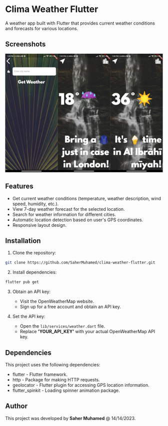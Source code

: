 # Clima Weather Flutter

A weather app built with Flutter that provides current weather conditions and forecasts for various locations.

## Screenshots
![](screenshots/1689352941736.jpg)

## Features
- Get current weather conditions (temperature, weather description, wind speed, humidity, etc.).
- View 7-day weather forecast for the selected location.
- Search for weather information for different cities.
- Automatic location detection based on user's GPS coordinates.
- Responsive layout design.

## Installation
1. Clone the repository:
```bash
git clone https://github.com/SaherMuhamed/clima-weather-flutter.git
```

2. Install dependencies:
```bash
flutter pub get
```

3. Obtain an API key:
   - Visit the OpenWeatherMap website.
   - Sign up for a free account and obtain an API key.

4. Set the API key:
   - Open the `lib/services/weather.dart` file.
   - Replace **'YOUR_API_KEY'** with your actual OpenWeatherMap API key.

## Dependencies
This project uses the following dependencies:
- flutter - Flutter framework.
- http - Package for making HTTP requests.
- geolocator - Flutter plugin for accessing GPS location information.
- flutter_spinkit - Loading spinner animation package.

## Author
This project was developed by **Saher Muhamed** @ 14/14/2023.